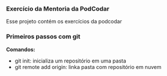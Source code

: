 ### Exercício da Mentoria da PodCodar

Esse projeto contém os exercícios da podcodar

### Primeiros passos com git

**Comandos:**
 - git init: inicializa um repositório em uma pasta
 - git remote add origin: linka pasta com repositório em nuvem
